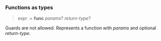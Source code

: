 ### Functions as types

> expr := **func** *params*? *return-type*?

Guards are not allowed. Represents a function with *params* and optional *return-type*.
